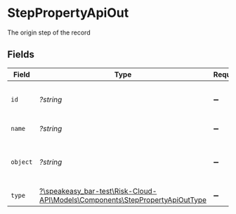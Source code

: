# StepPropertyApiOut

The origin step of the record


## Fields

| Field                                                                                                                         | Type                                                                                                                          | Required                                                                                                                      | Description                                                                                                                   | Example                                                                                                                       |
| ----------------------------------------------------------------------------------------------------------------------------- | ----------------------------------------------------------------------------------------------------------------------------- | ----------------------------------------------------------------------------------------------------------------------------- | ----------------------------------------------------------------------------------------------------------------------------- | ----------------------------------------------------------------------------------------------------------------------------- |
| `id`                                                                                                                          | *?string*                                                                                                                     | :heavy_minus_sign:                                                                                                            | The unique ID of this Risk Cloud resource                                                                                     | a1b2c3d4                                                                                                                      |
| `name`                                                                                                                        | *?string*                                                                                                                     | :heavy_minus_sign:                                                                                                            | The name of the step                                                                                                          | Identify Risk                                                                                                                 |
| `object`                                                                                                                      | *?string*                                                                                                                     | :heavy_minus_sign:                                                                                                            | Identifies the type of object this data represents                                                                            | step                                                                                                                          |
| `type`                                                                                                                        | [?\speakeasy_bar-test\Risk-Cloud-API\Models\Components\StepPropertyApiOutType](../../models/shared/StepPropertyApiOutType.md) | :heavy_minus_sign:                                                                                                            | The type of the step                                                                                                          | ORIGIN                                                                                                                        |